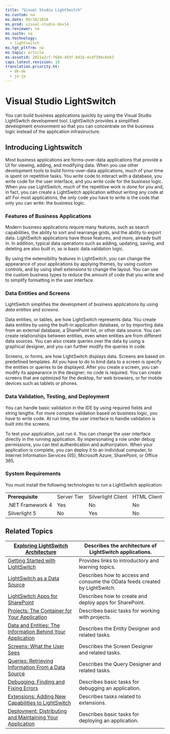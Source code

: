 ```yaml
---
title: "Visual Studio LightSwitch"
ms.custom: na
ms.date: 09/18/2016
ms.prod: visual-studio-dev14
ms.reviewer: na
ms.suite: na
ms.technology: 
  - lightswitch
ms.tgt_pltfrm: na
ms.topic: article
ms.assetid: 2021a2cf-f684-493f-8d1b-4cdf39bc6eb3
caps.latest.revision: 18
translation.priority.ht: 
  - de-de
  - ja-jp
---
```

# Visual Studio LightSwitch
You can build business applications quickly by using the Visual Studio LightSwitch development tool. LightSwitch provides a simplified development environment so that you can concentrate on the business logic instead of the application infrastructure.  
  
## Introducing Lightswitch  
 Most business applications are forms-over-data applications that provide a UI for viewing, adding, and modifying data. When you use other development tools to build forms-over-data applications, much of your time is spent on repetitive tasks. You write code to interact with a database, you write code for the user interface, and you write code for the business logic. When you use LightSwitch, much of the repetitive work is done for you and, in fact, you can create a LightSwitch application without writing any code at all! For most applications, the only code you have to write is the code that only you can write: the business logic.  
  
### Features of Business Applications  
 Modern business applications require many features, such as search capabilities, the ability to sort and rearrange grids, and the ability to export data.  LightSwitch applications have those features, and more, already built in. In addition, typical data operations such as adding, updating, saving, and deleting are also built in, as is basic data validation logic.  
  
 By using the extensibility features in LightSwitch, you can change the appearance of your applications by applying themes, by using custom controls, and by using shell extensions to change the layout. You can use the custom business types to reduce the amount of code that you write and to simplify formatting in the user interface.  
  
### Data Entities and Screens  
 LightSwitch simplifies the development of business applications by using *data entities* and *screens*.  
  
 Data entities, or tables, are how LightSwitch represents data. You create data entities by using the built-in application database, or by importing data from an external database, a SharePoint list, or other data source. You can create relationships between entities, even when entities are from different data sources. You can also create queries over the data by using a graphical designer, and you can further modify the queries in code.  
  
 Screens, or forms, are how LightSwitch displays data. Screens are based on predefined templates. All you have to do to bind data to a screen is specify the entities or queries to be displayed. After you create a screen, you can modify its appearance in the designer; no code is required. You can create screens that are optimized for the desktop, for web browsers, or for mobile devices such as tablets or phones.  
  
### Data Validation, Testing, and Deployment  
 You can handle basic validation in the IDE by using required fields and string lengths. For more complex validation based on business logic, you have to write code. At run time, the user interface to handle validation is built into the screens.  
  
 To test your application, just run it. You can change the user interface directly in the running application. By impersonating a role under debug permissions, you can test authentication and authorization. When your application is complete, you can deploy it to an individual computer, to Internet Information Services (IIS), Microsoft Azure, SharePoint, or Office 365.  
  
### System Requirements  
 You must install the following technologies to run a LightSwitch application:  
  
|||||  
|-|-|-|-|  
|**Prerequisite**|Server Tier|Silverlight Client|HTML Client|  
|.NET Framework 4|Yes|No|No|  
|Silverlight 5|No|Yes|No|  
  
## Related Topics  
  
|[Exploring LightSwitch Architecture](http://go.microsoft.com/fwlink/?LinkId=288853)|Describes the architecture of LightSwitch applications.|  
|-----------------------------------------------------------------------------------------|-------------------------------------------------------------|  
|[Getting Started with LightSwitch](../vs140/Getting-Started-with-LightSwitch.md)|Provides links to introductory and learning topics.|  
|[LightSwitch as a Data Source](../vs140/LightSwitch-as-a-Data-Source.md)|Describes how to access and consume the OData feeds created by LightSwitch.|  
|[LightSwitch Apps for SharePoint](../vs140/LightSwitch-Apps-for-SharePoint.md)|Describes how to create and deploy apps for SharePoint.|  
|[Projects: The Container for Your Application](../vs140/Projects--The-Container-for-Your-LightSwitch-Application.md)|Describes basic tasks for working with projects.|  
|[Data and Entities: The Information Behind Your Application](../vs140/Data--The-Information-Behind-Your-Application.md)|Describes the Entity Designer and related tasks.|  
|[Screens: What the User Sees](../vs140/Screens--The-User-Interface-of-Your-LightSwitch-Application.md)|Describes the Screen Designer and related tasks.|  
|[Queries: Retrieving Information From a Data Source](../Topic/Queries:%20Retrieving%20Information%20from%20a%20Data%20Source.md)|Describes the Query Designer and related tasks.|  
|[Debugging: Finding and Fixing Errors](../vs140/Debugging--Finding-and-Fixing-Errors.md)|Describes basic tasks for debugging an application.|  
|[Extensions: Adding New Capabilities to LightSwitch](../vs140/Extensions--Adding-New-Capabilities-to-LightSwitch.md)|Describes tasks related to extensions.|  
|[Deployment: Distributing and Maintaining Your Application](../vs140/Deployment--Distributing-and-Maintaining-Your-Application.md)|Describes basic tasks for deploying an application.|